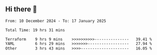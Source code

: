 ## Hi there 👋

<!-- TECHNOLOGIES:START -->
<!-- TECHNOLOGIES:END -->

<!--START_SECTION:waka-->

```txt
From: 10 December 2024 - To: 17 January 2025

Total Time: 19 hrs 31 mins

Terraform    9 hrs 9 mins    >>>>>>>>>>---------------   39.41 %
YAML         6 hrs 29 mins   >>>>>>>------------------   27.94 %
Other        3 hrs 43 mins   >>>>---------------------   16.05 %
```

<!--END_SECTION:waka-->

